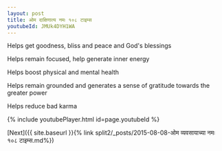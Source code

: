 ```yaml
---
layout: post
title: ओम दाक्षिणात्य नमः १०८ टाइम्स
youtubeId: JMUk4DYH1WA
---
```

 
 
Helps get goodness, bliss and peace and God's blessings
 
Helps remain focused, help generate inner energy 
 
Helps boost physical and mental health 
 
Helps remain grounded and generates a sense of gratitude towards the greater power 
 
Helps reduce bad karma
 
 
 
 


{% include youtubePlayer.html id=page.youtubeId %}
 
[Next]({{ site.baseurl }}{% link  split2/_posts/2015-08-08-ओम व्यवसायाच्या नमः १०८ टाइम्स.md%})
 
